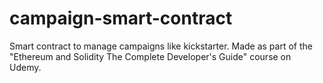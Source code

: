 # campaign-smart-contract
Smart contract to manage campaigns like kickstarter. Made as part of the "Ethereum and Solidity The Complete Developer's Guide" course on Udemy.
